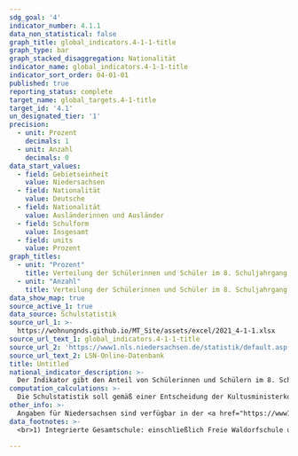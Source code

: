 ```yaml
---
sdg_goal: '4'
indicator_number: 4.1.1
data_non_statistical: false
graph_title: global_indicators.4-1-1-title
graph_type: bar
graph_stacked_disaggregation: Nationalität
indicator_name: global_indicators.4-1-1-title
indicator_sort_order: 04-01-01
published: true
reporting_status: complete
target_name: global_targets.4-1-title
target_id: '4.1'
un_designated_tier: '1'
precision:
  - unit: Prozent
    decimals: 1
  - unit: Anzahl
    decimals: 0
data_start_values:
  - field: Gebietseinheit
    value: Niedersachsen
  - field: Nationalität
    value: Deutsche
  - field: Nationalität
    value: Ausländerinnen und Ausländer
  - field: Schulform
    value: Insgesamt
  - field: units
    value: Prozent
graph_titles:
  - unit: "Prozent"
    title: Verteilung der Schülerinnen und Schüler im 8. Schuljahrgang in Prozent
  - unit: "Anzahl"
    title: Verteilung der Schülerinnen und Schüler im 8. Schuljahrgang (Anzahl)
data_show_map: true
source_active_1: true
data_source: Schulstatistik
source_url_1: >-
  https://wohnungnds.github.io/MT_Site/assets/excel/2021_4-1-1.xlsx
source_url_text_1: global_indicators.4-1-1-title
source_url_2: 'https://www1.nls.niedersachsen.de/statistik/default.asp'
source_url_text_2: LSN-Online-Datenbank
title: Untitled
national_indicator_description: >-
  Der Indikator gibt den Anteil von Schülerinnen und Schülern im 8. Schuljahrgang nach Nationalität und Schulform an. Er kann Aussagen über die strukturelle Teilhabe und die Chancengleichheit im Bildungssystem machen. Die Über- bzw. Unterrepräsentation von ausländischen Schülerinnen und Schülern in den verschiedenen Schulformen zeigt an, ob diese vergleichbare Bildungschancen wie deutsche Schülerinnen und Schüler haben. Der 8. Schuljahrgang bietet sich für den strukturellen Vergleich an, weil in diesem Jahrgang die Verteilung der Schülerinnen und Schüler auf die verschiedenen Schulformen im Wesentlichen abgeschlossen ist und auch in früheren Jahren, als es z.B. noch die Orientierungsstufe gab, abgeschlossen war.
computation_calculations: >-
  Die Schulstatistik soll gemäß einer Entscheidung der Kultusministerkonferenz (KMK) künftig eine länderübergreifend einheitliche Definition des Migrationshintergrundes verwenden, die die drei Merkmale Staatsangehörigkeit, überwiegend in der Familie gesprochene Verkehrssprache und Geburtsland einbezieht. Migrationsmerkmale der Eltern sollen nicht in die Ableitung des Merkmals eingehen. Entsprechende Daten liegen für Niedersachsen aber noch nicht vor. Daher wird der Indikator zunächst nur nach Staatsangehörigkeit gegliedert. Eine methodische Schwierigkeit bei einem bundesweiten Vergleich besteht in der Untergliederung der einzelnen, länderspezifischen Schulsysteme in Schultypen. Unter die Integrierte Gesamtschule werden auch Freie Waldorfschulen u. ä. subsumiert. Die verschiedenen Zweige der Kooperativen Gesamtschule werden den Schulformen Hauptschule, Realschule und Gymnasium zugeordnet.
other_info: >-
  Angaben für Niedersachsen sind verfügbar in der <a href="https://www1.nls.niedersachsen.de/statistik/default.asp" target="_blank">LSN-Online Datenbank</a> (Statistische Erhebung > 300 Allgemein bildende Schulen).
data_footnotes: >-
  <br>1) Integrierte Gesamtschule: einschließlich Freie Waldorfschule u. ä.; die verschiedenen Zweige der Kooperativen   Gesamtschule werden den Schulformen Hauptschule, Realschule und Gymnasium zugeordnet. <br>2) Oberschule: Schulform in Niedersachsen zum Schuljahr 2011/2012 eingeführt

---
```


